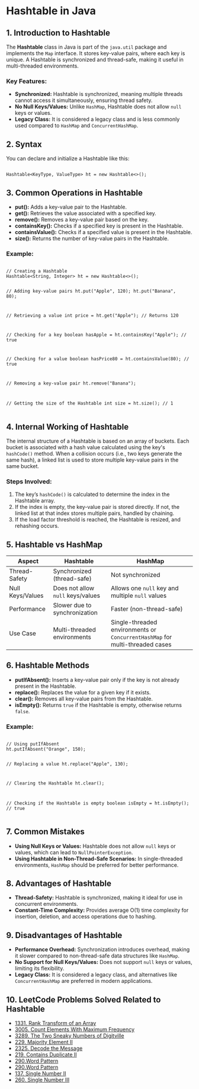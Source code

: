 <h1>Hashtable in Java</h1>

<h2>1. Introduction to Hashtable</h2>
<p>The <b>Hashtable</b> class in Java is part of the <code>java.util</code> package and implements the <code>Map</code> interface. It stores key-value pairs, where each key is unique. A Hashtable is synchronized and thread-safe, making it useful in multi-threaded environments.</p>

<h3>Key Features:</h3>
<ul>
  <li><b>Synchronized:</b> Hashtable is synchronized, meaning multiple threads cannot access it simultaneously, ensuring thread safety.</li>
  <li><b>No Null Keys/Values:</b> Unlike <code>HashMap</code>, Hashtable does not allow <code>null</code> keys or values.</li>
  <li><b>Legacy Class:</b> It is considered a legacy class and is less commonly used compared to <code>HashMap</code> and <code>ConcurrentHashMap</code>.</li>
</ul>

<h2>2. Syntax</h2>
<p>You can declare and initialize a Hashtable like this:</p>
<pre><code>
Hashtable&lt;KeyType, ValueType&gt; ht = new Hashtable&lt;&gt;();
</code></pre>

<h2>3. Common Operations in Hashtable</h2>
<ul>
  <li><b>put():</b> Adds a key-value pair to the Hashtable.</li>
  <li><b>get():</b> Retrieves the value associated with a specified key.</li>
  <li><b>remove():</b> Removes a key-value pair based on the key.</li>
  <li><b>containsKey():</b> Checks if a specified key is present in the Hashtable.</li>
  <li><b>containsValue():</b> Checks if a specified value is present in the Hashtable.</li>
  <li><b>size():</b> Returns the number of key-value pairs in the Hashtable.</li>
</ul>

<h3>Example:</h3>
<pre><code>
// Creating a Hashtable
Hashtable&lt;String, Integer&gt; ht = new Hashtable&lt;&gt;();

// Adding key-value pairs
ht.put("Apple", 120);
ht.put("Banana", 80);

// Retrieving a value
int price = ht.get("Apple"); // Returns 120

// Checking for a key
boolean hasApple = ht.containsKey("Apple"); // true

// Checking for a value
boolean hasPrice80 = ht.containsValue(80); // true

// Removing a key-value pair
ht.remove("Banana");

// Getting the size of the Hashtable
int size = ht.size(); // 1
</code></pre>

<h2>4. Internal Working of Hashtable</h2>
<p>The internal structure of a Hashtable is based on an array of buckets. Each bucket is associated with a hash value calculated using the key's <code>hashCode()</code> method. When a collision occurs (i.e., two keys generate the same hash), a linked list is used to store multiple key-value pairs in the same bucket.</p>

<h3>Steps Involved:</h3>
<ol>
  <li>The key’s <code>hashCode()</code> is calculated to determine the index in the Hashtable array.</li>
  <li>If the index is empty, the key-value pair is stored directly. If not, the linked list at that index stores multiple pairs, handled by chaining.</li>
  <li>If the load factor threshold is reached, the Hashtable is resized, and rehashing occurs.</li>
</ol>

<h2>5. Hashtable vs HashMap</h2>
<table>
  <thead>
    <tr>
      <th>Aspect</th>
      <th>Hashtable</th>
      <th>HashMap</th>
    </tr>
  </thead>
  <tbody>
    <tr>
      <td>Thread-Safety</td>
      <td>Synchronized (thread-safe)</td>
      <td>Not synchronized</td>
    </tr>
    <tr>
      <td>Null Keys/Values</td>
      <td>Does not allow <code>null</code> keys/values</td>
      <td>Allows one <code>null</code> key and multiple <code>null</code> values</td>
    </tr>
    <tr>
      <td>Performance</td>
      <td>Slower due to synchronization</td>
      <td>Faster (non-thread-safe)</td>
    </tr>
    <tr>
      <td>Use Case</td>
      <td>Multi-threaded environments</td>
      <td>Single-threaded environments or <code>ConcurrentHashMap</code> for multi-threaded cases</td>
    </tr>
  </tbody>
</table>

<h2>6. Hashtable Methods</h2>
<ul>
  <li><b>putIfAbsent():</b> Inserts a key-value pair only if the key is not already present in the Hashtable.</li>
  <li><b>replace():</b> Replaces the value for a given key if it exists.</li>
  <li><b>clear():</b> Removes all key-value pairs from the Hashtable.</li>
  <li><b>isEmpty():</b> Returns <code>true</code> if the Hashtable is empty, otherwise returns <code>false</code>.</li>
</ul>

<h3>Example:</h3>
<pre><code>
// Using putIfAbsent
ht.putIfAbsent("Orange", 150);

// Replacing a value
ht.replace("Apple", 130);

// Clearing the Hashtable
ht.clear();

// Checking if the Hashtable is empty
boolean isEmpty = ht.isEmpty(); // true
</code></pre>

<h2>7. Common Mistakes</h2>
<ul>
  <li><b>Using Null Keys or Values:</b> Hashtable does not allow <code>null</code> keys or values, which can lead to <code>NullPointerException</code>.</li>
  <li><b>Using Hashtable in Non-Thread-Safe Scenarios:</b> In single-threaded environments, <code>HashMap</code> should be preferred for better performance.</li>
</ul>

<h2>8. Advantages of Hashtable</h2>
<ul>
  <li><b>Thread-Safety:</b> Hashtable is synchronized, making it ideal for use in concurrent environments.</li>
  <li><b>Constant-Time Complexity:</b> Provides average O(1) time complexity for insertion, deletion, and access operations due to hashing.</li>
</ul>

<h2>9. Disadvantages of Hashtable</h2>
<ul>
  <li><b>Performance Overhead:</b> Synchronization introduces overhead, making it slower compared to non-thread-safe data structures like <code>HashMap</code>.</li>
  <li><b>No Support for Null Keys/Values:</b> Does not support <code>null</code> keys or values, limiting its flexibility.</li>
  <li><b>Legacy Class:</b> It is considered a legacy class, and alternatives like <code>ConcurrentHashMap</code> are preferred in modern applications.</li>
</ul>

<h2>10. LeetCode Problems Solved Related to Hashtable</h2>
<ul>
  <li><a href="https://leetcode.com/problems/rank-transform-of-an-array/">1331. Rank Transform of an Array
  <li><a href="https://leetcode.com/problems/count-elements-with-maximum-frequency/">3005. Count Elements With Maximum Frequency
  <li><a href="https://leetcode.com/problems/the-two-sneaky-numbers-of-digitville/">3289. The Two Sneaky Numbers of Digitville
  <li><a href="https://leetcode.com/problems/majority-element-ii/">229. Majority Element II
</a></li>
  <li><a href="https://leetcode.com/problems/decode-the-message/">2325. Decode the Message
  <li><a href="https://leetcode.com/problems/contains-duplicate-ii/">219. Contains Duplicate II
  <li><a href="https://leetcode.com/problems/word-pattern/">290.Word Pattern
  <li><a href="https://leetcode.com/problems/word-pattern/">290.Word Pattern
  <li><a href="https://leetcode.com/problems/single-number-ii/">137. Single Number II
  <li><a href="https://leetcode.com/problems/single-number-iii/">260. Single Number III
</ul>
